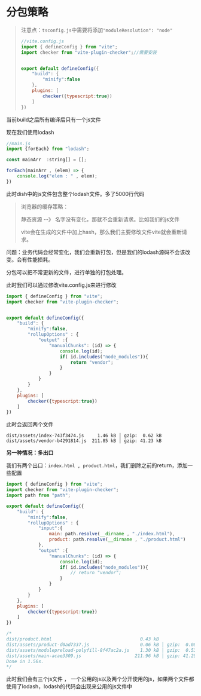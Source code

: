 # 分包策略

> 注意点：`tsconfig.js`中需要将添加`"moduleResolution": "node"`
>
> ```js
> //vite.config.js
> import { defineConfig } from "vite";
> import checker from "vite-plugin-checker";//需要安装
> 
> 
> export default defineConfig({
>     "build": {
>         "minify":false
>     },
>     plugins: [
>         checker({typescript:true})
>     ]
> })
> ```
>
> 

当前build之后所有编译后只有一个js文件

现在我们使用lodash

```js
//main.js
import {forEach} from "lodash";

const mainArr  :string[] = [];

forEach(mainArr , (elem) => {
    console.log("elem : " , elem);
})
```

此时dish中的js文件包含整个lodash文件。多了5000行代码

> 浏览器的缓存策略：
>
> 静态资源 --》 名字没有变化，那就不会重新请求。比如我们的js文件
>
> vite会在生成的文件中加上hash，那么我们主要修改文件vite就会重新请求。

问题：业务代码会经常变化，我们会重新打包，但是我们的lodash源码不会该改变。会有性能损耗。 

分包可以把不常更新的文件，进行单独的打包处理。

此时我们可以通过修改vite.config.js来进行修改

```js
import { defineConfig } from "vite";
import checker from "vite-plugin-checker";


export default defineConfig({
    "build": {
        "minify":false,
        "rollupOptions" : {
            "output" :{
                "manualChunks": (id) => {
                    console.log(id);
                    if( id.includes("node_modules")){
                        return "vendor";
                    }
                }
            }
        }
    },
    plugins: [
        checker({typescript:true})
    ]
})
```

此时会返回两个文件

```
dist/assets/index-743f3474.js     1.46 kB │ gzip:  0.62 kB
dist/assets/vendor-b4291814.js  211.85 kB │ gzip: 41.23 kB
```

**另一种情况：多出口**

我们有两个出口：`index.html , product.html`，我们删除之前的return，添加一些配置

```js
import { defineConfig } from "vite";
import checker from "vite-plugin-checker";
import path from "path";

export default defineConfig({
    "build": {
        "minify":false,
        "rollupOptions" : {
            "input":{
                main: path.resolve(__dirname , "./index.html"),
                product: path.resolve(__dirname , "./product.html")
            },
            "output" :{
                "manualChunks": (id) => {
                    console.log(id);
                    if( id.includes("node_modules")){
                        // return "vendor";
                    }
                }
            }
        }
    },
    plugins: [
        checker({typescript:true})
    ]
})

/*
dist/product.html                                 0.43 kB
dist/assets/product-d0ad7337.js                   0.06 kB │ gzip:  0.08 kB    
dist/assets/modulepreload-polyfill-8f47ac2a.js    1.30 kB │ gzip:  0.53 kB    
dist/assets/main-acae3309.js                    211.96 kB │ gzip: 41.29 kB    
Done in 1.56s.
*/
```

此时我们会有三个js文件 ， 一个公用的js以及两个分开使用的js，如果两个文件都使用了lodash，lodash的代码会出现来公用的js文件中

